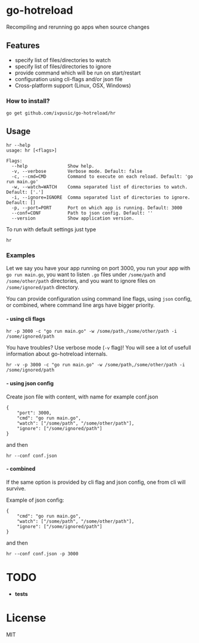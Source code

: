 go-hotreload
============

Recompiling and rerunning go apps when source changes

## Features
- specify list of files/directories to watch
- specify list of files/directories to ignore
- provide command which will be run on start/restart
- configuration using cli-flags and/or json file
- Cross-platform support (Linux, OSX, Windows)

### How to install?
```shell
go get github.com/ivpusic/go-hotreload/hr
```

## Usage
```
hr --help
usage: hr [<flags>]

Flags:
  --help               Show help.
  -v, --verbose        Verbose mode. Default: false
  -c, --cmd=CMD        Command to execute on each reload. Default: 'go run main.go'
  -w, --watch=WATCH    Comma separated list of directories to watch. Default: ['.']
  -i, --ignore=IGNORE  Comma separated list of directories to ignore. Default: []
  -p, --port=PORT      Port on which app is running. Default: 3000
  --conf=CONF          Path to json config. Default: ''
  --version            Show application version.
```

To run with default settings just type
```
hr
```

### Examples
Let we say you have your app running on port 3000, you run your app with `go run main.go`, you want to listen `.go` files under `/some/path` and `/some/other/path` directories, and you want to ignore files on `/some/ignored/path` directory.

You can provide configuration using command line flags, using ``json`` config, or combined, where command line args have bigger priority.

#### - using cli flags
```
hr -p 3000 -c "go run main.go" -w /some/path,/some/other/path -i /some/ignored/path
```

You have troubles? Use verbose mode (``-v`` flag)! You will see a lot of usefull information about go-hotreload internals.
```
hr -v -p 3000 -c "go run main.go" -w /some/path,/some/other/path -i /some/ignored/path
```

#### - using json config
Create json file with content, with name for example conf.json
```
{
	"port": 3000,
	"cmd": "go run main.go",
	"watch": ["/some/path", "/some/other/path"],
	"ignore": ["/some/ignored/path"]
}
```
and then
```
hr --conf conf.json
```

#### - combined
If the same option is provided by cli flag and json config, one from cli will survive.

Example of json config:
```
{
	"cmd": "go run main.go",
	"watch": ["/some/path", "/some/other/path"],
	"ignore": ["/some/ignored/path"]
}
```
and then
```
hr --conf conf.json -p 3000
```

# TODO
- **tests**

# License
MIT
